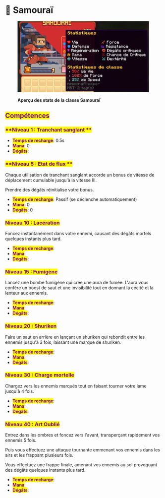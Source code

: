 # 🥷 Samouraï


<figure><img src="../../.gitbook/assets/LesClasses_Samourai.png" alt=""><figcaption><p><strong>Aperçu des stats de la classe Samouraï</strong></p></figcaption></figure>

## <mark style="color:purple;">Compétences</mark>

### <mark style="color:purple;">**Niveau 1 : Tranchant sanglant **</mark>


* <mark style="color:purple;">**Temps de recharge**</mark>: 0.5s
* <mark style="color:purple;">**Mana**</mark>: 0
* <mark style="color:purple;">**Dégâts**</mark>: 

### <mark style="color:purple;">**Niveau 5 : Etat de flux **</mark>
Chaque utilisation de tranchant sanglant accorde un bonus de vitesse de déplacement cumulable jusqu'à la vitesse III.

Prendre des dégâts réinitialise votre bonus.

* <mark style="color:purple;">**Temps de recharge**</mark>: Passif (se déclenche automatiquement)
* <mark style="color:purple;">**Mana**</mark>: 0
* <mark style="color:purple;">**Dégâts**</mark>: 0

### <mark style="color:purple;">**Niveau 10 : Lacération**</mark>
Foncez instantanément dans votre ennemi, causant des dégâts mortels quelques instants plus tard.

* <mark style="color:purple;">**Temps de recharge**</mark>:
* <mark style="color:purple;">**Mana**</mark>:
* <mark style="color:purple;">**Dégâts**</mark>: 

### <mark style="color:purple;">**Niveau 15 : Fumigène**</mark>
Lancez une bombe fumigène qui crée une aura de fumée. L'aura vous confère un boost de saut et une invisibilité tout en donnant la cécité et la lenteur aux ennemis.

* <mark style="color:purple;">**Temps de recharge**</mark>: 
* <mark style="color:purple;">**Mana**</mark>: 
* <mark style="color:purple;">**Dégâts**</mark>: 

### <mark style="color:purple;">**Niveau 20 : Shuriken**</mark>
Faire un saut en arrière en lançant un shuriken qui rebondit entre les ennemis jusqu'à 3 fois, laissant une marque de shuriken.

* <mark style="color:purple;">**Temps de recharge**</mark>: 
* <mark style="color:purple;">**Mana**</mark>: 
* <mark style="color:purple;">**Dégâts**</mark>: 

### <mark style="color:purple;">**Niveau 30 : Charge mortelle**</mark>
Chargez vers les ennemis marqués tout en faisant tourner votre lame jusqu'à 4 fois.

* <mark style="color:purple;">**Temps de recharge**</mark>: 
* <mark style="color:purple;">**Mana**</mark>: 
* <mark style="color:purple;">**Dégâts**</mark>: 

### <mark style="color:purple;">**Niveau 40 : Art Oublié**</mark>
Entrez dans les ombres et foncez vers l'avant, transperçant rapidement vos ennemis 5 fois.

Puis vous effectuez une attaque tournante emmenant vos ennemis dans les airs et les frappant plusieurs fois.

Vous effectuez une frappe finale, amenant vos ennemis au sol provoquant des dégâts quelques instants plus tard.

* <mark style="color:purple;">**Temps de recharge**</mark>: 
* <mark style="color:purple;">**Mana**</mark>: 
* <mark style="color:purple;">**Dégâts**</mark>: 